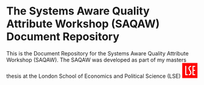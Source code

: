 # The Systems Aware Quality Attribute Workshop (SAQAW) Document Repository
This is the Document Repository for the Systems Aware Quality Attribute Workshop (SAQAW). The SAQAW was developed as part of my masters thesis at the London School of Economics and Political Science (LSE) [<img alt="alt_text" width="40px" src="LSELogo.jpg" />](https://www.lse.ac.uk/)
